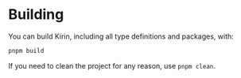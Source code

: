 # Building

You can build Kirin, including all type definitions and packages, with:

```bash
pnpm build
```

If you need to clean the project for any reason, use `pnpm clean`.
